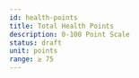 ```yaml
---
id: health-points
title: Total Health Points
description: 0-100 Point Scale
status: draft
unit: points
range: ≥ 75
---
```

